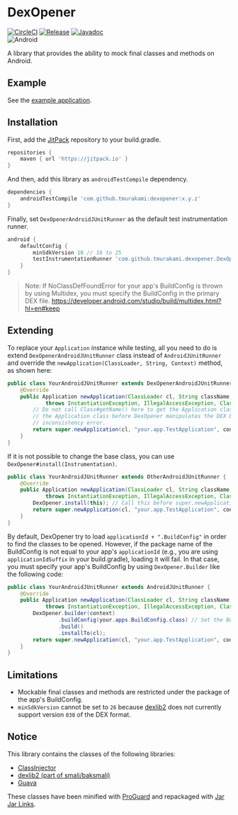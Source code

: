# DexOpener

[![CircleCI](https://circleci.com/gh/tmurakami/dexopener.svg?style=shield)](https://circleci.com/gh/tmurakami/dexopener)
[![Release](https://jitpack.io/v/tmurakami/dexopener.svg)](https://jitpack.io/#tmurakami/dexopener)
[![Javadoc](https://img.shields.io/badge/Javadoc-0.11.0-brightgreen.svg)](https://jitpack.io/com/github/tmurakami/dexopener/0.11.0/javadoc/)<br>
![Android](https://img.shields.io/badge/Android-4.1%2B-blue.svg)

A library that provides the ability to mock final classes and methods on Android.

## Example

See the [example application](dexopener-example).

## Installation

First, add the [JitPack](https://jitpack.io/) repository to your build.gradle.

```groovy
repositories {
    maven { url 'https://jitpack.io' }
}
```

And then, add this library as `androidTestCompile` dependency.

```groovy
dependencies {
    androidTestCompile 'com.github.tmurakami:dexopener:x.y.z'
}
```

Finally, set `DexOpenerAndroidJUnitRunner` as the default test instrumentation runner.

```groovy
android {
    defaultConfig {
        minSdkVersion 16 // 16 to 25
        testInstrumentationRunner 'com.github.tmurakami.dexopener.DexOpenerAndroidJUnitRunner'
    }
}
```

> Note: If NoClassDefFoundError for your app's BuildConfig is thrown by using Multidex, you must specify the BuildConfig in the primary DEX file.
> https://developer.android.com/studio/build/multidex.html?hl=en#keep

## Extending

To replace your `Application` instance while testing, all you need to do is extend `DexOpenerAndroidJUnitRunner` class instead of `AndroidJUnitRunner` and override the `newApplication(ClassLoader, String, Context)` method, as shown here:

```java
public class YourAndroidJUnitRunner extends DexOpenerAndroidJUnitRunner {
    @Override
    public Application newApplication(ClassLoader cl, String className, Context context)
            throws InstantiationException, IllegalAccessException, ClassNotFoundException {
        // Do not call Class#getName() here to get the Application class name because loading
        // the Application class before DexOpener manipulates the DEX bytecode may cause class
        // inconsistency error.
        return super.newApplication(cl, "your.app.TestApplication", context);
    }
}
```

If it is not possible to change the base class, you can use `DexOpener#install(Instrumentation)`.

```java
public class YourAndroidJUnitRunner extends OtherAndroidJUnitRunner {
    @Override
    public Application newApplication(ClassLoader cl, String className, Context context)
            throws InstantiationException, IllegalAccessException, ClassNotFoundException {
        DexOpener.install(this); // Call this before super.newApplication()
        return super.newApplication(cl, "your.app.TestApplication", context);
    }
}
```

By default, DexOpener try to load `applicationId + ".BuildConfig"` in order to find the classes to be opened.
However, if the package name of the BuildConfig is not equal to your app's `applicationId` (e.g., you are using `applicationIdSuffix` in your build.gradle), loading it will fail.
In that case, you must specify your app's BuildConfig by using `DexOpener.Builder` like the following code:

```java
public class YourAndroidJUnitRunner extends AndroidJUnitRunner {
    @Override
    public Application newApplication(ClassLoader cl, String className, Context context)
            throws InstantiationException, IllegalAccessException, ClassNotFoundException {
        DexOpener.builder(context)
                .buildConfig(your.apps.BuildConfig.class) // Set the BuildConfig class
                .build()
                .installTo(cl);
        return super.newApplication(cl, "your.app.TestApplication", context);
    }
}
```

## Limitations

- Mockable final classes and methods are restricted under the package of the app's BuildConfig.
- `minSdkVersion` cannot be set to `26` because [dexlib2](https://github.com/JesusFreke/smali) does not currently support version `038` of the DEX format.

## Notice

This library contains the classes of the following libraries:

- [ClassInjector](https://github.com/tmurakami/classinjector)
- [dexlib2 (part of smali/baksmali)](https://github.com/JesusFreke/smali)
- [Guava](https://github.com/google/guava)

These classes have been minified with [ProGuard](https://www.guardsquare.com/en/proguard) and repackaged with [Jar Jar Links](https://code.google.com/archive/p/jarjar/).
